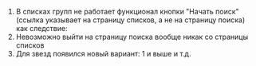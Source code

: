 1. В списках групп не работает функционал кнопки "Начать поиск" (ссылка указывает на страницу списков, а не на страницу поиска)
как следствие:
2. Невозможно выйти на страницу поиска вообще никак со страницы списков
3. Для звезд появился новый вариант: 1 и выше и т.д.

